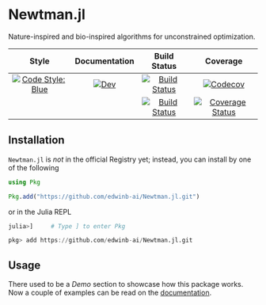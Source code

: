 # Newtman.jl

Nature-inspired and bio-inspired algorithms for unconstrained optimization.

|                                                         Style                                                          |                                            Documentation                                             |                                                                       Build Status                                                                        |                                                                               Coverage                                                                               |
| :--------------------------------------------------------------------------------------------------------------------: | :--------------------------------------------------------------------------------------------------: | :-------------------------------------------------------------------------------------------------------------------------------------------------------: | :------------------------------------------------------------------------------------------------------------------------------------------------------------------: |
| [![Code Style: Blue](https://img.shields.io/badge/code%20style-blue-4495d1.svg)](https://github.com/invenia/BlueStyle) | [![Dev](https://img.shields.io/badge/docs-dev-blue.svg)](https://edwinb-ai.github.io/Newtman.jl/dev) |                [![Build Status](https://travis-ci.org/edwinb-ai/Newtman.jl.svg?branch=master)](https://travis-ci.org/edwinb-ai/Newtman.jl)                |                  [![Codecov](https://codecov.io/gh/edwinb-ai/Newtman.jl/branch/master/graph/badge.svg)](https://codecov.io/gh/edwinb-ai/Newtman.jl)                  |
|                                                                                                                        |                                                                                                      | [![Build Status](https://ci.appveyor.com/api/projects/status/github/edwinb-ai/Newtman.jl?svg=true)](https://ci.appveyor.com/project/edwinb-ai/Newtman-jl) | [![Coverage Status](https://coveralls.io/repos/github/edwinb-ai/Newtman.jl/badge.svg?branch=master)](https://coveralls.io/github/edwinb-ai/Newtman.jl?branch=master) |


## Installation

`Newtman.jl` is _not_ in the official Registry yet; instead, you can install by one of the following
```julia
using Pkg

Pkg.add("https://github.com/edwinb-ai/Newtman.jl.git")
```

or in the Julia REPL
```julia
julia>]     # Type ] to enter Pkg

pkg> add https://github.com/edwinb-ai/Newtman.jl.git
```

## Usage

There used to be a _Demo_ section to showcase how this package works. Now a couple of examples
can be read on the [documentation]((https://edwinb-ai.github.io/Newtman.jl/dev)).
